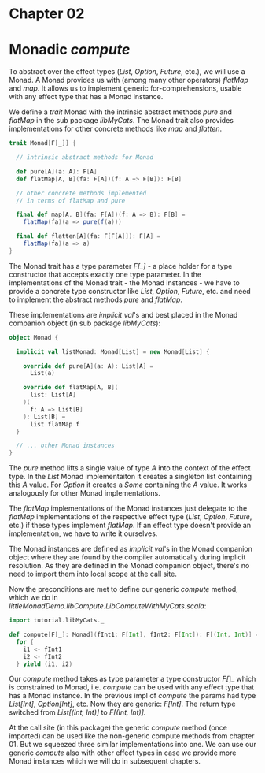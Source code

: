 # Chapter 02

# Monadic _compute_

To abstract over the effect types (_List_, _Option_,
_Future_, etc.), we will use a Monad. A Monad provides us with
(among many other operators) _flatMap_ and _map_. It
allows us to implement generic for-comprehensions, usable
with any effect type that has a Monad instance.

We define a _trait_ Monad with the intrinsic abstract
methods _pure_ and _flatMap_ in the sub package
_libMyCats_. The Monad trait also provides
implementations for other concrete methods like _map_
and _flatten_.

```scala
trait Monad[F[_]] {

  // intrinsic abstract methods for Monad

  def pure[A](a: A): F[A]
  def flatMap[A, B](fa: F[A])(f: A => F[B]): F[B]

  // other concrete methods implemented
  // in terms of flatMap and pure

  final def map[A, B](fa: F[A])(f: A => B): F[B] =
    flatMap(fa)(a => pure(f(a)))

  final def flatten[A](fa: F[F[A]]): F[A] =
    flatMap(fa)(a => a)
}
```

The Monad trait has a type parameter _F[\_]_ - a place
holder for a type constructor that accepts exactly one
type parameter. In the implementations of the Monad trait - the Monad instances - we have to provide a
concrete type constructor like _List_, _Option_,
_Future_, etc. and need to implement the abstract methods
_pure_ and _flatMap_.

These implementations are _implicit val_'s and best
placed in the Monad companion object (in sub package
_libMyCats_):

```scala
object Monad {

  implicit val listMonad: Monad[List] = new Monad[List] {

    override def pure[A](a: A): List[A] =
      List(a)

    override def flatMap[A, B](
      list: List[A]
    )(
      f: A => List[B]
    ): List[B] =
      list flatMap f
  }

  // ... other Monad instances
}
```

The _pure_ method lifts a single value of type _A_
into the context of the effect type. In the _List_ Monad
implementaiton it creates a singleton list containing this
_A_ value. For _Option_ it creates a _Some_ containing the
_A_ value. It works analogously for other Monad implementations.

The _flatMap_ implementations of the Monad instances just
delegate to the _flatMap_ implementations of the respective
effect type (_List_, _Option_, _Future_, etc.) if these
types implement _flatMap_. If an effect type doesn't provide an implementation,
we have to write it ourselves.

The Monad instances are defined as _implicit val_'s in the
Monad companion object where they are found by the compiler
automatically during implicit resolution. As they are defined
in the Monad companion object, there's no need to import them
into local scope at the call site.

Now the preconditions are met to define our generic _compute_ method,
which we do in
_littleMonadDemo.libCompute.LibComputeWithMyCats.scala_:

```scala
import tutorial.libMyCats._

def compute[F[_]: Monad](fInt1: F[Int], fInt2: F[Int]): F[(Int, Int)] =
  for {
    i1 <- fInt1
    i2 <- fInt2
  } yield (i1, i2)
```

Our _compute_ method takes as type parameter a type
constructor _F[_]_ which is constrained to Monad, i.e.
_compute_ can be used with any effect type that has a
Monad instance. In the previous impl of _compute_ the
params had type _List[Int]_, _Option[Int]_, etc. Now
they are generic: _F[Int]_. The return type switched
from _List[(Int, Int)]_ to _F[(Int, Int)]_.

At the call site (in this package) the generic _compute_
method (once imported) can be used like the non-generic
compute methods from chapter 01. But we squeezed three
similar implementations into one. We can use our
generic _compute_ also with other effect types in case
we provide more Monad instances which we will do in
subsequent chapters.